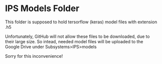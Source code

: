# IPS Models Folder
This folder is supposed to hold tersorflow (keras) model files with extension .h5

Unfortunately, GitHub will not allow these files to be downloaded, due to their large size. So intead, needed model files will be uploaded to the Google Drive under Subsystems>IPS>models

Sorry for this inconvenience!